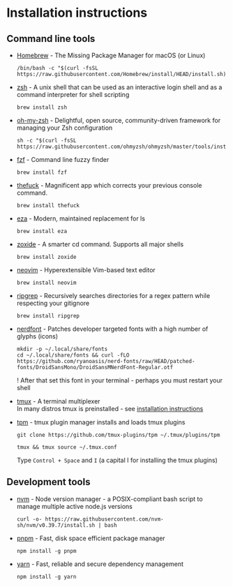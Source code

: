 # Installation instructions

## Command line tools

- [Homebrew](https://brew.sh) - The Missing Package Manager for macOS (or Linux)

  ```
  /bin/bash -c "$(curl -fsSL https://raw.githubusercontent.com/Homebrew/install/HEAD/install.sh)"
  ```

- [zsh](https://www.zsh.org) - A unix shell that can be used as an interactive login shell and as a command interpreter for shell scripting

  ```
  brew install zsh
  ```

- [oh-my-zsh](https://ohmyz.sh) - Delightful, open source, community-driven framework for managing your Zsh configuration

  ```
  sh -c "$(curl -fsSL https://raw.githubusercontent.com/ohmyzsh/ohmyzsh/master/tools/install.sh)"
  ```

- [fzf](https://github.com/junegunn/fzf) - Command line fuzzy finder

  ```
  brew install fzf
  ```

- [thefuck](https://github.com/nvbn/thefuck) - Magnificent app which corrects your previous console command.

  ```
  brew install thefuck
  ```

- [eza](https://github.com/eza-community/eza) - Modern, maintained replacement for ls

  ```
  brew install eza
  ```

- [zoxide](https://github.com/ajeetdsouza/zoxide) - A smarter cd command. Supports all major shells

  ```
  brew install zoxide
  ```

- [neovim](https://neovim.io) - Hyperextensible Vim-based text editor

  ```
  brew install neovim
  ```

- [ripgrep](https://github.com/BurntSushi/ripgrep) - Recursively searches directories for a regex pattern while respecting your gitignore

  ```
  brew install ripgrep
  ```

- [nerdfont](https://www.nerdfonts.com) - Patches developer targeted fonts with a high number of glyphs (icons)

  ```
  mkdir -p ~/.local/share/fonts
  cd ~/.local/share/fonts && curl -fLO https://github.com/ryanoasis/nerd-fonts/raw/HEAD/patched-fonts/DroidSansMono/DroidSansMNerdFont-Regular.otf
  ```

  ! After that set this font in your terminal - perhaps you must restart your shell

- [tmux](https://github.com/tmux/tmux) - A terminal multiplexer \
  In many distros tmux is preinstalled - see [installation instructions](https://github.com/tmux/tmux/wiki/Installing)

- [tpm](https://github.com/tmux-plugins/tpm) - tmux plugin manager installs and loads tmux plugins
  ```
  git clone https://github.com/tmux-plugins/tpm ~/.tmux/plugins/tpm
  ```
  ```
  tmux && tmux source ~/.tmux.conf
  ```
  Type `Control + Space` and `I` (a capital I for installing the tmux plugins)

## Development tools

- [nvm](https://github.com/nvm-sh/nvm) - Node version manager - a POSIX-compliant bash script to manage multiple active node.js versions

  ```
  curl -o- https://raw.githubusercontent.com/nvm-sh/nvm/v0.39.7/install.sh | bash
  ```

- [pnpm](https://pnpm.io) - Fast, disk space efficient package manager

  ```
  npm install -g pnpm
  ```

- [yarn](https://classic.yarnpkg.com) - Fast, reliable and secure dependency management
  ```
  npm install -g yarn
  ```
